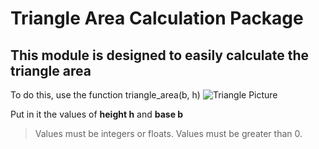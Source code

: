 # Triangle Area Calculation Package

## This module is designed to easily calculate the triangle area

To do this, use the function triangle_area(b, h)
![Triangle Picture](https://www.mathsisfun.com/geometry/images/triangle-b-h.svg)

Put in it the values of __height h__ and __base b__

> Values must be integers or floats.
> Values must be greater than 0.
